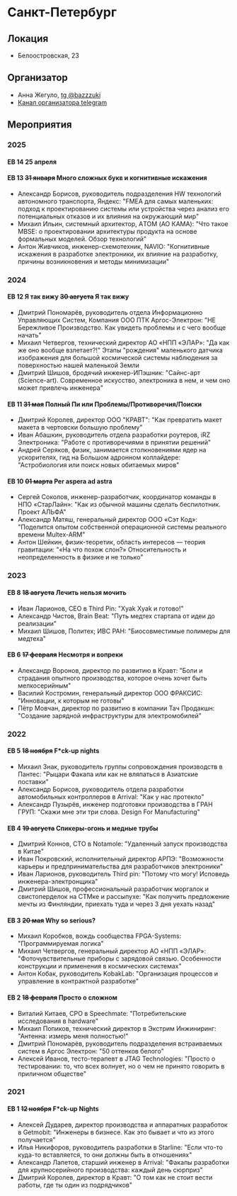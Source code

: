 # Санкт-Петербург
## Локация
- Белоостровская, 23
## Организатор
- Анна Жегуло, [tg @bazzzuki](https://t.me/bazzzuki)
- [Канал организатора telegram](https://t.me/thirdpin)
## Мероприятия
### 2025
#### EB 14 25 апреля
#### EB 13 ~~31 января~~ Много сложных букв и когнитивные искажения
- Александр Борисов, руководитель подразделения HW технологий автономного транспорта, Яндекс: "FMEA для самых маленьких: подход к проектированию системы или устройства через анализ его потенциальных отказов и их влияния на окружающий мир"
- Михаил Ильин, системный архитектор, АTOM (АО КАМА): "Что такое MBSE: о проектировании архитектуры продукта на основе формальных моделей. Обзор технологий"
- Антон Живчиков, инженер-схемотехник, NAVIO: "Когнитивные искажения в разработке электроники, их влияние на разработку, причины возникновения и методы минимизации"
### 2024
#### EB 12 Я так вижу ~~30 августа~~ Я так вижу
- Дмитрий Пономарёв, руководитель отдела Информационно Управляющих Систем, Компания ООО ПТК Аргос-Электрон: "НЕ Бережливое Производство. Как увидеть проблемы и с чего вообще начать"
- Михаил Четвергов, технический директор АО «НПП «ЭЛАР»: "Да как же оно вообще взлетает?!" Этапы "рождения" маленького датчика изображения для большой космической системы наблюдения за поверхностью нашей маленькой Земли
- Дмитрий Шишов, бродячий инженер-ИПэшник: "Сайнс-арт (Science-art). Современное искусство, электроника в нем, и чем оно может привлечь инженера"
#### EB 11 ~~31 мая~~ Полный Пи или Проблемы/Противоречия/Поиски
- Дмитрий Королев, директор ООО "КРАВТ": "Как превратить макет макета в чертовски большую проблему"
- Иван Абашкин, руководитель отдела разработки роутеров, iRZ Электроника: "Работе с противоречиями в принятии решений"
- Андрей Серяков, физик, занимается столкновениями ядер на ускорителях, гид на Большом адронном коллайдере: "Астробиология или поиск новых обитаемых миров"
#### EB 10 ~~01 марта~~ Per aspera ad astra
- Сергей Соколов, инженер-разработчик, координатор команды в НПО «СтарЛайн»: "Как из обычной машины сделать беспилотник. Проект АЛЬФА"
- Александр Матяш, генеральный директор ООО «Сэт Код»: "Поделится опытом собственной операционной системы реального времени Multex-ARM"
- Антон Шейкин, физик-теоретик, область интересов — теория гравитации: "«На что похож слон?» Относительность и неопределенность в физике и не только"
### 2023
#### EB 8 ~~18 августа~~ Лечить нельзя мочить
- Иван Ларионов, CEO в Third Pin: "Xyak Xyak и готово!"
- Александр Чистов, Brain Beat: "Путь медтех стартапа от идеи до реализации"
- Михаил Шишов, Политех; ИВС РАН: "Биосовместимые полимеры для медтеха"
#### EB 6 ~~17 февраля~~ Несмотря и вопреки
- Александр Воронов, директор по развитию в Кравт: "Боли и страдания опытного производства, которое очень хочет быть мелкосерийным"
- Василий Костромин, генеральный директор ООО ФРАКСИС: "Инновации, к которым не готовы"
- Пётр Мовчан, директор по развитию в компании Тач Продакшн: "Создание зарядной инфраструктуры для электромобилей"
### 2022
#### EB 5 ~~18 ноября~~ F*ck-up nights
- Михаил Знак, руководитель группы сопровождения производств в Пантес: "Рыцари Факапа или как не вляпаться в Азиатские поставки"
- Александр Борисов, руководитель отдела разработки автомобильных контроллеров в Arrival: "Как у нас протекло"
- Александр Пузырёв, инженер подготовки производства в ГРАН ГРУП: "Скажи мне эти три слова. Design For Manufacturing"
#### EB 4 ~~19 августа~~ Спикеры-огонь и медные трубы
- Дмитрий Коннов, CTO в Notamole: "Удаленный запуск производства в Китае"
- Иван Покровский, исполнительный директор АРПЭ: "Возможности карьеры и предпринимательства для разработчиков электроники"
- Иван Ларионов, руководитель Third pin: "Потому что могу! Исповедь инженера-электронщика"
- Дмитрий Шишов, профессиональный разработчик моргалок и свистоперделок на СТМке и рассыпухе: "Как получить предложение мечты из Финляндии, приехать туда и через 3 дня уехать назад"
#### EB 3 ~~20 мая~~ Why so serious?
- Михаил Коробков, вождь сообщества FPGA-Systems: "Программируемая логика"
- Михаил Четвергов, генеральный директор АО «НПП «ЭЛАР»: "Фоточувствительные приборы с зарядовой связью. Особенности конструкции и применения в космических системах"
- Антон Кобак, руководитель KobakLab: "Организация процессов и управление в контрактной разработке"
#### EB 2 ~~18 февраля~~ Просто о сложном
- Виталий Китаев, CPO в Speechmate: "Потребительские исследования в hardware"
- Михаил Попиков, технический директор в Экстрим Инжиниринг: "Антенна: измерь меня полностью!"
- Дмитрий Пономарёв, руководитель подразделения встраиваемых систем в Аргос Электрон: "50 оттенков белого"
- Алексей Иванов, тесто-терапевт в JTAG Technologies: "Просто о тестировании: то, что всех волнует, но о чем не принято говорить в приличном обществе"
### 2021
#### EB 1 ~~12 ноября~~ F*ck-up Nights
- Алексей Дударев, директор производства и аппаратных разработок в Getmobit: "Инженеры в бизнесе. Как это бывает и что из этого получается"
- Илья Никифоров, руководитель разработки в Starline: "Если что-то куда-то вставляется, то они должны быть в отношениях"
- Александр Лапетов, старший инженер в Arrival: "Факапы разработки для крупносерийного производства: каждый день сюрприз"
- Дмитрий Королев, директор в Кравт: "О том как не стоит вести работы, где ты один из подрядчиков"
